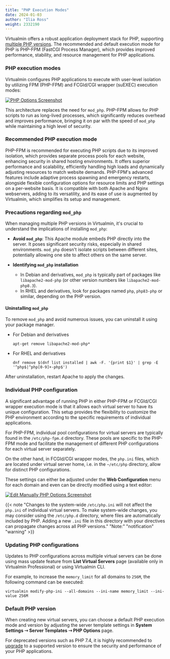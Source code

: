 ```yaml
---
title: "PHP Execution Modes"
date: 2024-01-03
author: "Ilia Ross"
weight: 2332190
---
```


Virtualmin offers a robust application deployment stack for PHP, supporting [multiple PHP versions](/docs/web/configuring-multiple-php-versions/). The recommended and default execution mode for PHP is PHP-FPM (FastCGI Process Manager), which provides improved performance, stability, and resource management for PHP applications.

### PHP execution modes
Virtualmin configures PHP applications to execute with user-level isolation by utilizing FPM (PHP-FPM) and FCGId/CGI wrapper (suEXEC) execution modes:

[![](/images/docs/screenshots/light/php-options.png "PHP Options Screenshot")](/images/docs/screenshots/light/php-options.png)

This architecture replaces the need for `mod_php`. PHP-FPM allows for PHP scripts to run as long-lived processes, which significantly reduces overhead and improves performance, bringing it on par with the speed of `mod_php` while maintaining a high level of security.

### Recommended PHP execution mode

PHP-FPM is recommended for executing PHP scripts due to its improved isolation, which provides separate process pools for each website, enhancing security in shared hosting environments. It offers superior performance and scalability, efficiently handling high loads and dynamically adjusting resources to match website demands. PHP-FPM's advanced features include adaptive process spawning and emergency restarts, alongside flexible configuration options for resource limits and PHP settings on a per-website basis. It is compatible with both Apache and Nginx webservers, adding to its versatility, and its ease of use is augmented by Virtualmin, which simplifies its setup and management.

### Precautions regarding `mod_php`

When managing multiple PHP versions in Virtualmin, it's crucial to understand the implications of installing `mod_php`:

- **Avoid `mod_php`**: This Apache module embeds PHP directly into the server. It poses significant security risks, especially in shared environments. `mod_php` doesn't isolate scripts between different sites, potentially allowing one site to affect others on the same server.
  
- **Identifying `mod_php` installation**
  - In Debian and derivatives, `mod_php` is typically part of packages like `libapache2-mod-php` (or other version numbers like `libapache2-mod-php8.3`).
  - In RHEL and derivatives, look for packages named `php`, `php83-php` or similar, depending on the PHP version.

#### Uninstalling `mod_php`
To remove `mod_php` and avoid numerous issues, you can uninstall it using your package manager.
  - For Debian and derivatives
    ```text
    apt-get remove libapache2-mod-php*
    ```
  - For RHEL and derivatives
    ```text
    dnf remove $(dnf list installed | awk -F. '{print $1}' | grep -E '^php$|^php[0-9]+-php$')
    ```
After uninstallation, restart Apache to apply the changes.

### Individual PHP configuration

A significant advantage of running PHP in either PHP-FPM or FCGId/CGI wrapper execution mode is that it allows each virtual server to have its unique configuration. This setup provides the flexibility to customize the PHP environment according to the specific requirements of individual applications.

For PHP-FPM, individual pool configurations for virtual servers are typically found in the `/etc/php-fpm.d` directory. These pools are specific to the PHP-FPM mode and facilitate the management of different PHP configurations for each virtual server separately.

On the other hand, in FCGId/CGI wrapper modes, the `php.ini` files, which are located under virtual server home, i.e. in the `~/etc/php` directory, allow for distinct PHP configurations.

These settings can either be adjusted under the **Web Configuration** menu for each domain and even can be directly modified using a text editor:

[![](/images/docs/screenshots/light/php-options-edit-manually.png "Edit Manually PHP Options Screenshot")](/images/docs/screenshots/light/php-options-edit-manually.png)

{{< note "Changes to the system-wide `/etc/php.ini` will not affect the `php.ini` of individual virtual servers. To make system-wide changes, you may consider using the `/etc/php.d` directory, where files are automatically included by PHP. Adding a new `.ini` file in this directory with your directives can propagate changes across all PHP versions." "Note:" "notification" "warning" >}}

### Updating PHP configurations

Updates to PHP configurations across multiple virtual servers can be done using mass update feature from **List Virtual Servers** page (available only in Virtualmin Professional) or using Virtualmin CLI.

For example, to increase the `memory_limit` for all domains to `256M`, the following command can be executed:

```shell
virtualmin modify-php-ini --all-domains --ini-name memory_limit --ini-value 256M  
```

### Default PHP version

When creating new virtual servers, you can choose a default PHP execution mode and version by adjusting the server template settings in **System Settings ⇾ Server Templates ⇾ PHP Options** page.

For deprecated versions such as PHP 7.4, it is highly recommended to [upgrade](/docs/web/configuring-multiple-php-versions/) to a supported version to ensure the security and performance of your PHP applications.
